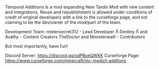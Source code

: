 Temporal Additions is a mod expanding New Tardis Mod with new content and integrations.
Reuse and republishment is allowed under conditions of credit of original developers with a link to the curseforge page, and not claiming to be the dev/owner of the mod/part of the team.

Development Team:
mistersecret312 - Lead Developer
ᐰ Destiny ᐰ and Avathy - Content Creators
TheDoctor and Monsterwaill - Contributors

But most importantly, have fun!

Discord Server: https://discord.gg/xdPBseQWKK
Curseforge Page: https://www.curseforge.com/minecraft/mc-mods/t-additons
